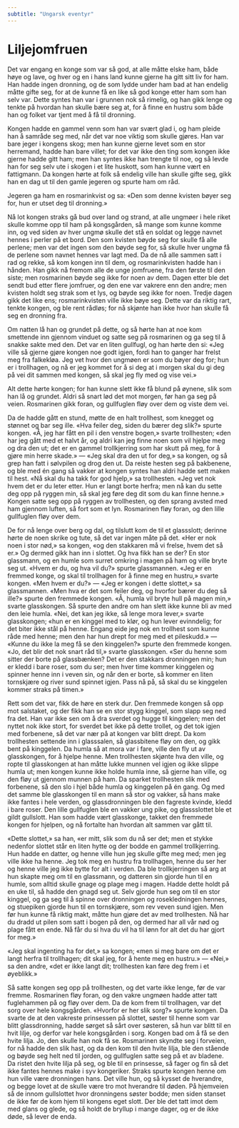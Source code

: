 ```yaml
---
subtitle: "Ungarsk eventyr"
---
```


# Liljejomfruen

Det var engang en konge som var så god, at alle måtte elske ham, både høye og lave, og hver og en i hans land kunne gjerne ha gitt sitt liv for ham. Han hadde ingen dronning, og de som lydde under ham bad at han endelig måtte gifte seg, for at de kunne få en like så god konge etter ham som han selv var. Dette syntes han var i grunnen nok så rimelig, og han gikk lenge og tenkte på hvordan han skulle bære seg at, for å finne en hustru som både han og folket var tjent med å få til dronning.

Kongen hadde en gammel venn som han var svært glad i, og ham pleide han å samråde seg med, når det var noe viktig som skulle gjøres. Han var bare jeger i kongens skog; men han kunne gjerne levet som en stor herremand, hadde han bare villet; for det var ikke den ting som kongen ikke gjerne hadde gitt ham; men han syntes ikke han trengte til noe, og så levde han for seg selv ute i skogen i et lite huskott, som han kunne vært en fattigmann. Da kongen hørte at folk så endelig ville han skulle gifte seg, gikk han en dag ut til den gamle jegeren og spurte ham om råd.

Jegeren ga ham en rosmarinkvist og sa: «Den som denne kvisten bøyer seg for, hun er utset deg til dronning.»

Nå lot kongen straks gå bud over land og strand, at alle ungmøer i hele riket skulle komme opp til ham på kongsgården, så mange som kunne komme inn, og ved siden av hver ungmø skulle det stå en soldat og legge navnet hennes i perler på et bord. Den som kvisten bøyde seg for skulle få alle perlene; men var det ingen som den bøyde seg for, så skulle hver ungmø få de perlene som navnet hennes var lagt med. Da de nå alle sammen satt i rad og rekke, så kom kongen inn til dem, og rosmarinkvisten hadde han i hånden. Han gikk nå fremom alle de unge jomfruene, fra den første til den siste; men rosmarinen bøyde seg ikke for noen av dem. Dagen etter ble det sendt bud etter flere jomfruer, og den ene var vakrere enn den andre; men kvisten holdt seg strak som et lys, og bøyde seg ikke for noen. Tredje dagen gikk det like ens; rosmarinkvisten ville ikke bøye seg. Dette var da riktig rart, tenkte kongen, og ble rent rådløs; for nå skjønte han ikke hvor han skulle få seg en dronning fra.

Om natten lå han og grundet på dette, og så hørte han at noe kom smettende inn gjennom vinduet og satte seg på rosmarinen og ga seg til å snakke sakte med den. Det var en liten gullfugl, og han hørte den si: «Jeg ville så gjerne gjøre kongen noe godt igjen, fordi han to ganger har frelst meg fra falkekløa. Jeg vet hvor den ungmøen er som du bøyer deg for; hun er i trollhagen, og nå er jeg kommet for å si deg at i morgen skal du gi deg på vei dit sammen med kongen, så skal jeg fly med og vise vei.»

Alt dette hørte kongen; for han kunne slett ikke få blund på øynene, slik som han lå og grundet. Aldri så snart lød det mot morgen, før han ga seg på veien. Rosmarinen gikk foran, og gullfuglen fløy over dem og viste dem vei.

Da de hadde gått en stund, møtte de en halt trollhest, som knegget og stønnet og bar seg ille. «Hva feiler deg, siden du bærer deg slik?» spurte kongen. «Å, jeg har fått en pil i den venstre bogen,» svarte trollhesten; «den har jeg gått med et halvt år, og aldri kan jeg finne noen som vil hjelpe meg og dra den ut; det er en gammel trollkjerring som har skutt på meg, for å gjøre min herre skade.» — «Jeg skal dra den ut for deg,» sa kongen, og så grep han fatt i sølvpilen og drog den ut. Da reiste hesten seg på bakbenene, og ble med én gang så vakker at kongen syntes han aldri hadde sett maken til hest. «Nå skal du ha takk for god hjelp,» sa trollhesten. «Jeg vet nok hvem det er du leter etter. Hun er langt borte herfra; men nå kan du sette deg opp på ryggen min, så skal jeg føre deg dit som du kan finne henne.» Kongen satte seg opp på ryggen av trollhesten, og den sprang avsted med ham gjennom luften, så fort som et lyn. Rosmarinen fløy foran, og den lille gullfuglen fløy over dem.

De for nå lenge over berg og dal, og tilslutt kom de til et glassslott; derinne hørte de noen skrike og tute, så det var ingen måte på det. «Her er nok noen i stor nød,» sa kongen, «og den stakkaren må vi frelse, hvem det så er.» Og dermed gikk han inn i slottet. Og hva fikk han se der? En stor glassmann, og en humle som surret omkring i magen på ham og ville bryte seg ut. «Hvem er du, og hva vil du?» spurte glassmannen. «Jeg er en fremmed konge, og skal til trollhagen for å finne meg en hustru,» svarte kongen. «Men hvem er du?» — «Jeg er kongen i dette slottet,» sa glassmannen. «Men hva er det som feiler deg, og hvorfor bærer du deg så ille?» spurte den fremmede kongen. «Å, humla vil bryte hull på magen min,» svarte glasskongen. Så spurte den andre om han slett ikke kunne bli av med den leie humla. «Nei, det kan jeg ikke, så lenge mora lever,» svarte glasskongen; «hun er en kinggel med to klør, og hun lever evinndelig; for det biter ikke stål på henne. Engang eide jeg nok en trollhest som kunne råde med henne; men den har hun drept for meg med et pileskudd.» — «Kunne du ikke la meg få se den kinggelen?» spurte den fremmede kongen. «Jo, det blir det nok snart råd til,» svarte glasskongen. «Ser du henne som sitter der borte på glassbænken? Det er den stakkars dronningen min; hun er kledd i bare roser, som du ser; men hver time kommer kinggelen og spinner henne inn i veven sin, og når den er borte, så kommer en liten tornskjære og river sund spinnet igjen. Pass nå på, så skal du se kinggelen kommer straks på timen.»

Rett som det var, fikk de høre en sterk dur. Den fremmede kongen så opp mot salstaket, og der fikk han se en stor stygg kinggel, som slapp seg ned fra det. Han var ikke sen om å dra sverdet og hugge til kinggelen; men det nyttet nok ikke stort, for sverdet bet ikke på dette trollet, og det tok igjen med forbenene, så det var nær på at kongen var blitt drept. Da kom trollhesten settende inn i glasssalen, så glassbitene fløy om den, og gikk bent på kinggelen. Da humla så at mora var i fare, ville den fly ut av glasskongen, for å hjelpe henne. Men trollhesten skjønte hva den ville, og ropte til glasskongen at han måtte lukke munnen vel igjen og ikke slippe humla ut; men kongen kunne ikke holde humla inne, så gjerne han ville, og den fløy ut gjennom munnen på ham. Da sparket trollhesten slik med forbenene, så den slo i hjel både humla og kinggelen på én gang. Og med det samme ble glasskongen til en mann så stor og vakker, så hans make ikke fantes i hele verden, og glassdronningen ble den fagreste kvinde, kledd i bare roser. Den lille gullfuglen ble en vakker ung pike, og glassslottet ble et gildt gullslott. Han som hadde vært glasskonge, takket den fremmede kongen for hjelpen, og nå fortalte han hvordan alt sammen var gått til.

«Dette slottet,» sa han, «er mitt, slik som du nå ser det; men et stykke nedenfor slottet står en liten hytte og der bodde en gammel trollkjerring. Hun hadde en datter, og henne ville hun jeg skulle gifte meg med; men jeg ville ikke ha henne. Jeg tok meg en hustru fra trollhagen, henne du ser her og henne ville jeg ikke bytte for alt i verden. Da ble trollkjerringen så arg at hun skapte meg om til en glassmann, og datteren sin gjorde hun til en humle, som alltid skulle gnage og plage meg i magen. Hadde dette holdt på en uke til, så hadde den gnagd seg ut. Selv gjorde hun seg om til en stor kinggel, og ga seg til å spinne over dronningen og rosekledningen hennes, og stuepiken gjorde hun til en tornskjære, som rev veven sund igjen. Men før hun kunne få riktig makt, måtte hun gjøre det av med trollhesten. Nå har du dradd ut pilen som satt i bogen på den, og dermed har all vår nød og plage fått en ende. Nå får du si hva du vil ha til lønn for alt det du har gjort for meg.»

«Jeg skal ingenting ha for det,» sa kongen; «men si meg bare om det er langt herfra til trollhagen; dit skal jeg, for å hente meg en hustru.» — «Nei,» sa den andre, «det er ikke langt dit; trollhesten kan føre deg frem i et øyeblikk.»

Så satte kongen seg opp på trollhesten, og det varte ikke lenge, før de var fremme. Rosmarinen fløy foran, og den vakre ungmøen hadde atter tatt fuglehammen på og fløy over dem. Da de kom frem til trollhagen, var det sorg over hele kongsgården. «Hvorfor er her slik sorg?» spurte kongen. Da svarte de at den vakreste prinsessen på slottet, søster til henne som var blitt glassdronning, hadde sørget så sårt over søsteren, så hun var blitt til en hvit lilje, og derfor var hele kongsgården i sorg. Kongen bad om å få se den hvite lilja. Jo, den skulle han nok få se. Rosmarinen skyndte seg i forveien, for nå hadde den slik hast, og da den kom til den hvite lilja, ble den stående og bøyde seg helt ned til jorden, og gullfuglen satte seg på et av bladene. Da ristet den hvite lilja på seg, og ble til en prinsesse, så fager og fin så det ikke fantes hennes make i syv kongeriker. Straks spurte kongen henne om hun ville være dronningen hans. Det ville hun, og så kysset de hverandre, og begge lovet at de skulle være tro mot hverandre til døden. På hjemveien så de innom gullslottet hvor dronningens søster bodde; men siden stanset de ikke før de kom hjem til kongens eget slott. Der ble det tatt imot dem med glans og glede, og så holdt de bryllup i mange dager, og er de ikke døde, så lever de enda.
